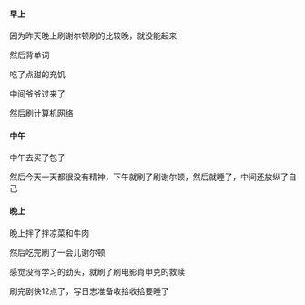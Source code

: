 #### 早上

因为昨天晚上刷谢尔顿刷的比较晚，就没能起来

然后背单词

吃了点甜的充饥

中间爷爷过来了

然后刷计算机网络

#### 中午

中午去买了包子

然后今天一天都很没有精神，下午就刷了刷谢尔顿，然后就睡了，中间还放纵了自己

#### 晚上

晚上拌了拌凉菜和牛肉

然后吃完刷了一会儿谢尔顿

感觉没有学习的劲头，就刷了刷电影肖申克的救赎

刷完剧快12点了，写日志准备收拾收拾要睡了